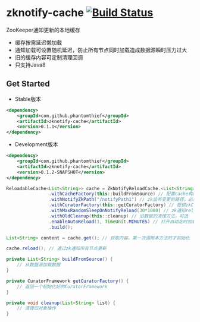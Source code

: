 zknotify-cache [![Build Status](https://travis-ci.org/PhantomThief/zknotify-cache.svg)](https://travis-ci.org/PhantomThief/zknotify-cache)
=======================

ZooKeeper通知更新的本地缓存

* 缓存按需延迟懒加载
* 通知加载可设置随机延迟，防止所有节点同时加载造成数据源瞬时压力过大
* 旧的缓存内容可定制清理回调
* 只支持Java8

## Get Started

* Stable版本
```xml
<dependency>
    <groupId>com.github.phantomthief</groupId>
    <artifactId>zknotify-cache</artifactId>
    <version>0.1.1</version>
</dependency>
```

* Development版本
```xml
<dependency>
    <groupId>com.github.phantomthief</groupId>
    <artifactId>zknotify-cache</artifactId>
    <version>0.1.2-SNAPSHOT</version>
</dependency>
```

```Java
ReloadableCache<List<String>> cache = ZkNotifyReloadCache.<List<String>> newBuilder() //
				.withCacheFactory(this::buildFromSource) // 配置cache构建方法，必须
				.withNotifyZkPath("/notifyPath1") // zk监听变更的路径，必须
				.withCuratorFactory(this::getCuratorFactory) // 提供zkClient的工场方法，必须
				.withMaxRandomSleepOnNotifyReload(30*1000) // zk通知reload时随机最大延迟时间，可选
				.withOldCleanup(this::cleanup) // 旧数据的清理方法，可选
				.enableAutoReload(1, TimeUnit.MINUTES) // 打开自动定时加载，可选
				.build();

List<String> content = cache.get(); // 获取内容，第一次调用本方法时才初始化

cache.reload(); // 通过zk通知所有节点更新
```

```Java
private List<String> buildFromSource() {
	// 从数据源加载数据
}

private CuratorFramework getCuratorFactory() {
	// 返回一个初始化好的CuratorFramework
}

private void cleanup(List<String> list) {
	// 清理旧对象操作
}
```